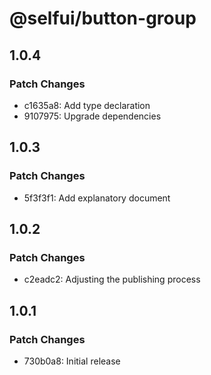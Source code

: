 # @selfui/button-group

## 1.0.4

### Patch Changes

- c1635a8: Add type declaration
- 9107975: Upgrade dependencies

## 1.0.3

### Patch Changes

- 5f3f3f1: Add explanatory document

## 1.0.2

### Patch Changes

- c2eadc2: Adjusting the publishing process

## 1.0.1

### Patch Changes

- 730b0a8: Initial release
